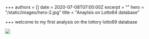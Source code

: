 +++
authors = []
date = 2020-07-08T07:00:00Z
excerpt = ""
hero = "/static/images/hero-2.jpg"
title = "Anaylsis on Lotto64 database"

+++
welcome to my first analysis on the lottory lotto69 database

![](/static/images/img-20180129-wa0063.jpg)